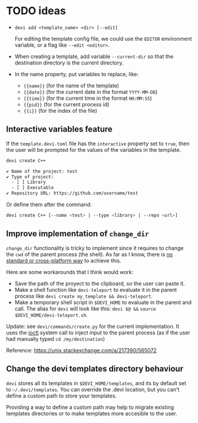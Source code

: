 # TODO ideas

- `devi add <template_name> <dir> [--edit]`

  For editing the template config file, we could use the `EDITOR`
  environment variable, or a flag like `--edit <editor>`.

- When creating a template, add variable `--current-dir` so that the
  destination directory is the current directory.

- In the name property, put variables to replace, like:
  - `{{name}}` (for the name of the template)
  - `{{date}}` (for the current date in the format `YYYY-MM-DD`)
  - `{{time}}` (for the current time in the format `HH:MM:SS`)
  - `{{pid}}` (for the current process id)
  - `{{i}}` (for the index of the file)

## Interactive variables feature

If the `template.devi.toml` file has the `interactive` property set to
`true`, then the user will be prompted for the values of the variables
in the template.

```sh
devi create C++

✔️ Name of the project: test
✔️ Type of project:
  - [ ] Library
  - [ ] Executable
✔️ Repository URL: https://github.com/username/test
```

Or define them after the command:

```sh
devi create C++ [--name <test> | --type <library> | --repo <url>]
```

## Improve implementation of `change_dir`

`change_dir` functionality is tricky to implement since it requires to change the
`cwd` of the parent process (the shell). As far as I know, there is
[no standard or cross-platform way](https://stackoverflow.com/questions/2375003/how-do-i-set-the-working-directory-of-the-parent-process)
to achieve this.

Here are some workarounds that I think would work:

- Save the path of the proyect to the clipboard, so the user can paste it.
- Make a shell function like `devi-teleport` to evaluate it in the
  parent process like `devi create my_template && devi-teleport`.
- Make a temporary shell script in `$DEVI_HOME` to evaluate in the parent
  and call. The alias for `devi` will look like this: `devi $@ &&`
  `source $DEVI_HOME/devi-teleport.sh`.

Update: see `devi/commands/create.py` for the current implementation. It uses
the [ioctl](https://docs.python.org/3/library/fcntl.html#fcntl.ioctl) system
call to inject input to the parent process (as if the user had manually typed
`cd /my/destination`)

Reference: https://unix.stackexchange.com/a/217390/565072

## Change the devi templates directory behaviour

`devi` stores all its templates in `$DEVI_HOME/templates`, and its by default
set to `~/.devi/templates`. You can override the .devi location, but you can't
define a custom path to store your templates.

Providing a way to define a custom path may help to migrate existing templates
directories or to make templates more accesible to the user.
